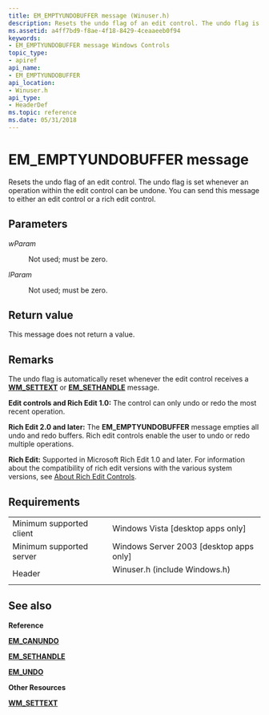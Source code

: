 ```yaml
---
title: EM_EMPTYUNDOBUFFER message (Winuser.h)
description: Resets the undo flag of an edit control. The undo flag is set whenever an operation within the edit control can be undone. You can send this message to either an edit control or a rich edit control.
ms.assetid: a4ff7bd9-f8ae-4f18-8429-4ceaaeeb0f94
keywords:
- EM_EMPTYUNDOBUFFER message Windows Controls
topic_type:
- apiref
api_name:
- EM_EMPTYUNDOBUFFER
api_location:
- Winuser.h
api_type:
- HeaderDef
ms.topic: reference
ms.date: 05/31/2018
---
```


# EM\_EMPTYUNDOBUFFER message

Resets the undo flag of an edit control. The undo flag is set whenever an operation within the edit control can be undone. You can send this message to either an edit control or a rich edit control.

## Parameters

<dl> <dt>

*wParam* 
</dt> <dd>

Not used; must be zero.

</dd> <dt>

*lParam* 
</dt> <dd>

Not used; must be zero.

</dd> </dl>

## Return value

This message does not return a value.

## Remarks

The undo flag is automatically reset whenever the edit control receives a [**WM\_SETTEXT**](/windows/desktop/winmsg/wm-settext) or [**EM\_SETHANDLE**](em-sethandle.md) message.

**Edit controls and Rich Edit 1.0:** The control can only undo or redo the most recent operation.

**Rich Edit 2.0 and later:** The **EM\_EMPTYUNDOBUFFER** message empties all undo and redo buffers. Rich edit controls enable the user to undo or redo multiple operations.

**Rich Edit:** Supported in Microsoft Rich Edit 1.0 and later. For information about the compatibility of rich edit versions with the various system versions, see [About Rich Edit Controls](about-rich-edit-controls.md).

## Requirements



|                                     |                                                                                                          |
|-------------------------------------|----------------------------------------------------------------------------------------------------------|
| Minimum supported client<br/> | Windows Vista \[desktop apps only\]<br/>                                                           |
| Minimum supported server<br/> | Windows Server 2003 \[desktop apps only\]<br/>                                                     |
| Header<br/>                   | <dl> <dt>Winuser.h (include Windows.h)</dt> </dl> |



## See also

<dl> <dt>

**Reference**
</dt> <dt>

[**EM\_CANUNDO**](em-canundo.md)
</dt> <dt>

[**EM\_SETHANDLE**](em-sethandle.md)
</dt> <dt>

[**EM\_UNDO**](em-undo.md)
</dt> <dt>

**Other Resources**
</dt> <dt>

[**WM\_SETTEXT**](/windows/desktop/winmsg/wm-settext)
</dt> </dl>

 


